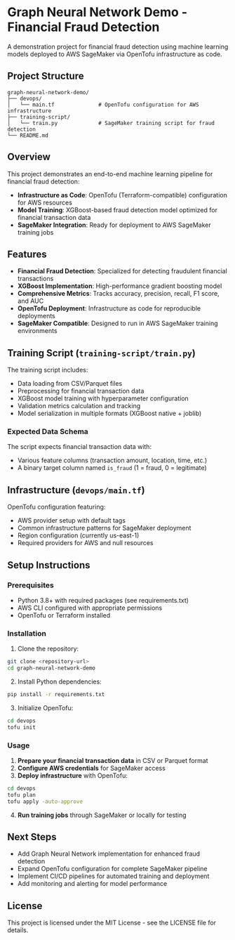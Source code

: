 # Graph Neural Network Demo - Financial Fraud Detection

A demonstration project for financial fraud detection using machine learning models deployed to AWS SageMaker via OpenTofu infrastructure as code.

## Project Structure

```
graph-neural-network-demo/
├── devops/
│   └── main.tf              # OpenTofu configuration for AWS infrastructure
├── training-script/
│   └── train.py             # SageMaker training script for fraud detection
└── README.md
```

## Overview

This project demonstrates an end-to-end machine learning pipeline for financial fraud detection:

- **Infrastructure as Code**: OpenTofu (Terraform-compatible) configuration for AWS resources
- **Model Training**: XGBoost-based fraud detection model optimized for financial transaction data
- **SageMaker Integration**: Ready for deployment to AWS SageMaker training jobs

## Features

- **Financial Fraud Detection**: Specialized for detecting fraudulent financial transactions
- **XGBoost Implementation**: High-performance gradient boosting model
- **Comprehensive Metrics**: Tracks accuracy, precision, recall, F1 score, and AUC
- **OpenTofu Deployment**: Infrastructure as code for reproducible deployments
- **SageMaker Compatible**: Designed to run in AWS SageMaker training environments

## Training Script (`training-script/train.py`)

The training script includes:

- Data loading from CSV/Parquet files
- Preprocessing for financial transaction data
- XGBoost model training with hyperparameter configuration
- Validation metrics calculation and tracking
- Model serialization in multiple formats (XGBoost native + joblib)

### Expected Data Schema

The script expects financial transaction data with:
- Various feature columns (transaction amount, location, time, etc.)
- A binary target column named `is_fraud` (1 = fraud, 0 = legitimate)

## Infrastructure (`devops/main.tf`)

OpenTofu configuration featuring:
- AWS provider setup with default tags
- Common infrastructure patterns for SageMaker deployment
- Region configuration (currently us-east-1)
- Required providers for AWS and null resources

## Setup Instructions

### Prerequisites

- Python 3.8+ with required packages (see requirements.txt)
- AWS CLI configured with appropriate permissions
- OpenTofu or Terraform installed

### Installation

1. Clone the repository:
```bash
git clone <repository-url>
cd graph-neural-network-demo
```

2. Install Python dependencies:
```bash
pip install -r requirements.txt
```

3. Initialize OpenTofu:
```bash
cd devops
tofu init
```

### Usage

1. **Prepare your financial transaction data** in CSV or Parquet format
2. **Configure AWS credentials** for SageMaker access
3. **Deploy infrastructure** with OpenTofu:
```bash
cd devops
tofu plan
tofu apply -auto-approve
```

4. **Run training jobs** through SageMaker or locally for testing

## Next Steps

- Add Graph Neural Network implementation for enhanced fraud detection
- Expand OpenTofu configuration for complete SageMaker pipeline
- Implement CI/CD pipelines for automated training and deployment
- Add monitoring and alerting for model performance

## License

This project is licensed under the MIT License - see the LICENSE file for details.